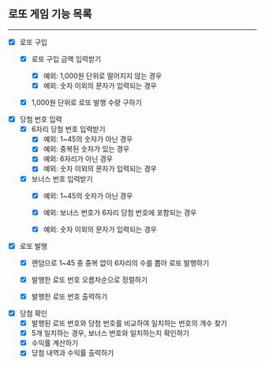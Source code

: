 ## 로또 게임 기능 목록

---

- [x]  로또 구입
    - [x]  로또 구입 금액 입력받기
        - [x]  예외: 1,000원 단위로 떨어지지 않는 경우
        - [x]  예외: 숫자 이외의 문자가 입력되는 경우
    - [x]  1,000원 단위로 로또 발행 수량 구하기
   

- [x]  당첨 번호 입력
    - [x]  6자리 당첨 번호 입력받기
        - [x]  예외: 1~45의 숫자가 아닌 경우
        - [x]  예외: 중복된 숫자가 있는 경우
        - [x]  예외: 6자리가 아닌 경우
        - [x]  예외: 숫자 이외의 문자가 입력되는 경우
    - [x]  보너스 번호 입력받기
        - [x]  예외: 1~45의 숫자가 아닌 경우
        - [x]  예외: 보너스 번호가 6자리 당첨 번호에 포함되는 경우 
        - [x]  예외: 숫자 이외의 문자가 입력되는 경우
   

- [x]  로또 발행
    - [x]  랜덤으로 1~45 중 중복 없이 6자리의 수를 뽑아 로또 발행하기
    - [x]  발행한 로또 번호 오름차순으로 정렬하기
    - [x]  발행한 로또 번호 출력하기
   

- [x]  당첨 확인
    - [x]  발행된 로또 번호와 당첨 번호를 비교하여 일치하는 번호의 개수 찾기
    - [x]  5개 일치하는 경우, 보너스 번호와 일치하는지 확인하기
    - [x]  수익률 계산하기
    - [x]  당첨 내역과 수익률 출력하기